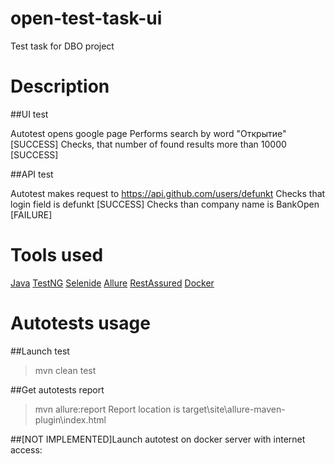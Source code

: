 # open-test-task-ui
Test task for DBO project

# Description
##UI test

Autotest opens google page
Performs search by word "Открытие" [SUCCESS]
Checks, that number of found results more than 10000 [SUCCESS]

##API test

Autotest makes request to https://api.github.com/users/defunkt
Checks that login field is defunkt [SUCCESS]
Checks than company name is BankOpen [FAILURE]

# Tools used
[Java](https://java.com/ru/download/)
[TestNG](https://testng.org/doc/index.html)
[Selenide](https://ru.selenide.org/)
[Allure](https://github.com/allure-framework/allure-java)
[RestAssured](http://rest-assured.io/)
[Docker](https://www.docker.com/)

# Autotests usage
##Launch test
> mvn clean test 

##Get autotests report
> mvn allure:report
Report location is target\site\allure-maven-plugin\index.html

##[NOT IMPLEMENTED]Launch autotest on docker server with internet access:
```docker-release.sh
```
